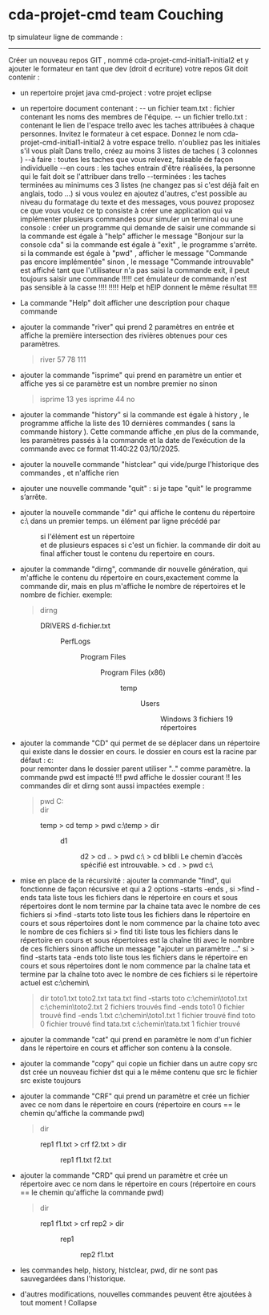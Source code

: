 # cda-projet-cmd team Couching 


tp simulateur ligne de commande :
*********************************
Créer un nouveau repos GIT , nommé cda-projet-cmd-initial1-initial2 
et y ajouter le formateur en tant que dev (droit d ecriture)
votre repos Git doit contenir :
- un repertoire projet java cmd-project : votre projet eclipse
- un repertoire document contenant : 
-- un fichier team.txt : fichier contenant les noms des membres de l'équipe.
-- un fichier trello.txt : contenant le lien de l'espace trello avec les taches attribuées
 à chaque personnes. Invitez le formateur à cet espace.
Donnez le nom cda-projet-cmd-initial1-initial2 à votre espace trello.
n'oubliez pas les initiales s'il vous plaît
Dans trello, créez au moins 3 listes de taches ( 3 colonnes )
--à faire : toutes les taches que vous relevez, faisable de façon individuelle
--en cours : les taches entrain d'être réalisées, la personne qui le fait doit se l'attribuer dans trello
--terminées : les taches terminées
au minimums ces 3 listes (ne changez pas si c'est déjà fait en anglais, todo ...)
si vous voulez en ajoutez d'autres, c'est possible
au niveau du formatage du texte et des messages, vous pouvez proposez ce que vous voulez
ce tp consiste à créer une application qui va implémenter plusieurs commandes 
pour simuler un terminal ou une console :
créer un programme qui demande de saisir une commande
si la commande est égale à "help" afficher le message "Bonjour sur la console cda"
si la commande est égale à "exit" , le programme s'arrête.
si la commande est égale à "pwd" , afficher le message "Commande pas encore implémentée"
sinon , le message "Commande introuvable" est affiché
tant que l'utilisateur n'a pas saisi la commande exit, il peut toujours saisir une commande
!!!!! cet émulateur de commande n'est pas sensible à la casse !!!!
!!!!! Help et hElP donnent le même résultat !!!!
-   La commande "Help" doit afficher une description pour chaque commande
-   ajouter la commande "river" qui prend 2 paramètres en entrée et  
    affiche la première intersection des rivières obtenues pour ces paramètres.
    > river 57 78
    111
-   ajouter la commande "isprime" qui prend en paramètre un entier et affiche yes si ce paramètre est un nombre premier no sinon
    > isprime 13
    yes
    > isprime 44
    no
-   ajouter la commande "history" si la commande est égale à history ,
    le programme affiche la liste des 10 dernières commandes ( sans la commande history ).
    Cette commande affiche ,en plus de la commande, les paramètres passés à la commande 
    et la date de l’exécution de la commande avec ce format 11:40:22 03/10/2025.
-   ajouter la nouvelle commande "histclear" qui vide/purge l'historique des commandes , et n'affiche rien
-   ajouter une nouvelle commande "quit" : si je tape "quit" le programme s’arrête.
-   ajouter la nouvelle commande "dir" qui affiche le contenu du répertoire  c:\ dans un premier temps.
    un élément par ligne précédé par <DIR> si l'élément est un répertoire  
    et de plusieurs espaces si c'est un fichier.
    la commande dir doit au final afficher toust le contenu du repertoire en cours.
-   ajouter la commande "dirng", commande dir nouvelle génération, qui m'affiche le contenu
    du répertoire  en cours,exactement comme la commande dir, mais en plus m'affiche le nombre de
    répertoires et le nombre de fichier.
    exemple:
    > dirng
    <DIR>          DRIVERS
                   d-fichier.txt
    <DIR>          PerfLogs
    <DIR>          Program Files
    <DIR>          Program Files (x86)
    <DIR>          temp
    <DIR>          Users
    <DIR>          Windows
    3 fichiers
    19 répertoires
-   ajouter la commande "CD" qui permet de se déplacer dans un répertoire qui existe dans le dossier en cours.
    le dossier en cours est la racine par défaut : c:\
    pour remonter dans le dossier parent utiliser ".." comme paramètre.
    la commande pwd est impacté !!! pwd affiche le dossier courant !!
    les commandes dir et dirng sont aussi impactées
    exemple :
    > pwd 
    C:\
    > dir
    <DIR> temp
    > cd temp
    > pwd
    c:\temp
    > dir
    <DIR> d1
    <DIR> d2
    > cd ..
    > pwd
    c:\
    > cd blibli
    Le chemin d’accès spécifié est introuvable.
    > cd .
    > pwd
    c:\ 
-   mise en place de la récursivité : ajouter la commande "find", qui fonctionne de façon récursive 
    et qui a 2 options -starts -ends , 
    si >find -ends tata
       liste tous les fichiers dans le répertoire en cours et sous répertoires dont le nom termine par la chaine tata avec le nombre de ces fichiers
    si >find -starts toto
       liste tous les fichiers dans le répertoire en cours et sous répertoires dont le nom commence par la chaine toto avec le nombre de ces fichiers
    si > find titi 
        liste tous les fichiers dans le répertoire en cours et sous répertoires est la chaîne titi avec le nombre de ces fichiers
    sinon affiche un message "ajouter un paramètre ..."
    si > find -starts tata -ends toto
    liste tous les fichiers dans le répertoire en cours et sous répertoires dont le nom commence par la chaîne tata
    et termine par la chaîne toto avec le nombre de ces fichiers
    si le répertoire actuel est c:\chemin\
    > dir
      toto1.txt
      toto2.txt
      tata.txt
    > find -starts toto
      c:\chemin\toto1.txt
      c:\chemin\toto2.txt
      2 fichiers trouvés
    > find -ends toto1
      0 fichier trouvé
    > find -ends 1.txt
      c:\chemin\toto1.txt
      1 fichier trouvé
    > find toto
      0 fichier trouvé
    > find tata.txt
      c:\chemin\tata.txt
      1 fichier trouvé  
-   ajouter la commande "cat" qui prend en paramètre le nom d'un fichier dans le répertoire en cours et afficher son contenu à la console.
-   ajouter la commande "copy" qui copie un fichier dans un autre
    copy src dst
    crée un nouveau fichier dst qui a le même contenu que src
    le fichier src existe toujours
-   ajouter la commande "CRF" qui prend un paramètre et crée un fichier avec ce nom dans le répertoire en cours 
    (répertoire en cours == le chemin qu'affiche la commande pwd)
    > dir
     <DIR>  rep1
            f1.txt
    > crf f2.txt
    > dir
     <DIR>  rep1
            f1.txt
            f2.txt
            
-   ajouter la commande "CRD" qui prend un paramètre et crée un répertoire avec ce nom dans le répertoire en cours
    (répertoire en cours == le chemin qu'affiche la commande pwd)
    > dir
     <DIR>  rep1
            f1.txt
    > crf rep2
    > dir
     <DIR>  rep1
     <DIR>  rep2   
            f1.txt  
    
-   les commandes help, history, histclear, pwd, dir ne sont pas sauvegardées dans l'historique.
- d'autres modifications, nouvelles commandes peuvent être ajoutées à tout moment !
Collapse



